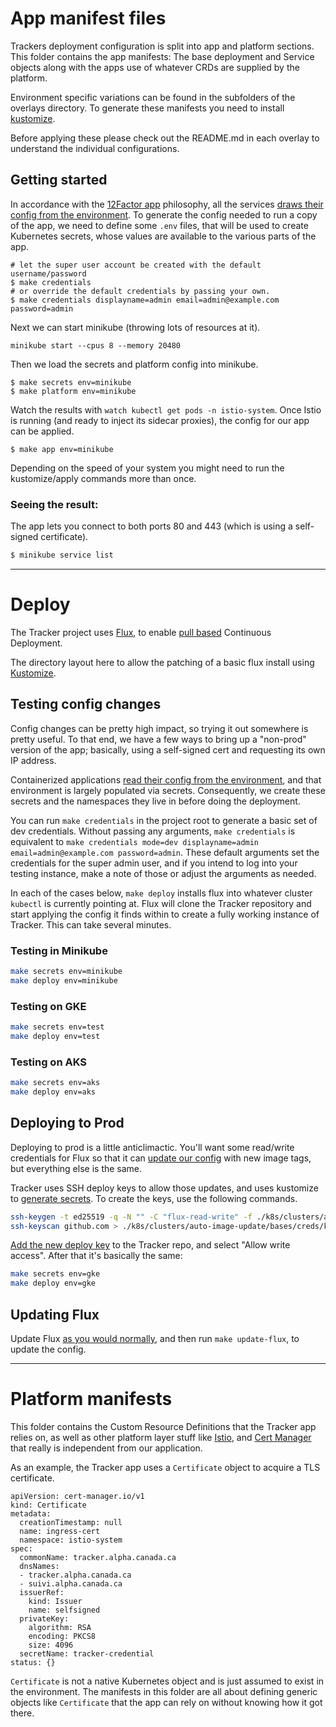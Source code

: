 # App manifest files

Trackers deployment configuration is split into app and platform sections. This folder contains the app manifests: The base deployment and Service objects along with the apps use of whatever CRDs are supplied by the platform.

Environment specific variations can be found in the subfolders of the overlays directory.
To generate these manifests you need to install [kustomize](https://kustomize.io/).

Before applying these please check out the README.md in each overlay to understand the individual configurations.

## Getting started

In accordance with the [12Factor app](https://12factor.net) philosophy, all the services [draws their config from the environment](https://12factor.net/config).
To generate the config needed to run a copy of the app, we need to define some `.env` files, that will be used to create Kubernetes secrets, whose values are available to the various parts of the app.

```
# let the super user account be created with the default username/password
$ make credentials
# or override the default credentials by passing your own.
$ make credentials displayname=admin email=admin@example.com password=admin
```

Next we can start minikube (throwing lots of resources at it).

```
minikube start --cpus 8 --memory 20480
```

Then we load the secrets and platform config into minikube.

```
$ make secrets env=minikube
$ make platform env=minikube
```

Watch the results with `watch kubectl get pods -n istio-system`. Once Istio is running (and ready to inject its sidecar proxies), the config for our app can be applied.

```
$ make app env=minikube
```

Depending on the speed of your system you might need to run the kustomize/apply commands more than once.

### Seeing the result:

The app lets you connect to both ports 80 and 443 (which is using a self-signed certificate).

```bash
$ minikube service list
```

---

# Deploy

The Tracker project uses [Flux](https://fluxcd.io/), to enable [pull based](https://alex.kaskaso.li/post/pull-based-pipelines) Continuous Deployment.

The directory layout here to allow the patching of a basic flux install using [Kustomize](https://kustomize.io/).

## Testing config changes

Config changes can be pretty high impact, so trying it out somewhere is pretty useful. To that end, we have a few ways to bring up a "non-prod" version of the app; basically, using a self-signed cert and requesting its own IP address.

Containerized applications [read their config from the environment](https://12factor.net/config), and that environment is largely populated via secrets. Consequently, we create these secrets and the namespaces they live in before doing the deployment.

You can run `make credentials` in the project root to generate a basic set of dev credentials. Without passing any arguments, `make credentials` is equivalent to `make credentials mode=dev displayname=admin email=admin@example.com password=admin`. These default arguments set the credentials for the super admin user, and if you intend to log into your testing instance, make a note of those or adjust the arguments as needed.

In each of the cases below, `make deploy` installs flux into whatever cluster `kubectl` is currently pointing at. Flux will clone the Tracker repository and start applying the config it finds within to create a fully working instance of Tracker. This can take several minutes.

### Testing in Minikube

```bash
make secrets env=minikube
make deploy env=minikube
```

### Testing on GKE

```bash
make secrets env=test
make deploy env=test
```

### Testing on AKS

```bash
make secrets env=aks
make deploy env=aks
```

## Deploying to Prod

Deploying to prod is a little anticlimactic. You'll want some read/write credentials for Flux so that it can [update our config](https://toolkit.fluxcd.io/components/image/imageupdateautomations/#update-strategy) with new image tags, but everything else is the same.

Tracker uses SSH deploy keys to allow those updates, and uses kustomize to [generate secrets](https://github.com/kubernetes-sigs/kustomize/blob/master/examples/secretGeneratorPlugin.md#secret-values-from-local-files). To create the keys, use the following commands.

```bash
ssh-keygen -t ed25519 -q -N "" -C "flux-read-write" -f ./k8s/clusters/auto-image-update/bases/creds/identity
ssh-keyscan github.com > ./k8s/clusters/auto-image-update/bases/creds/known_hosts
```

[Add the new deploy key](https://github.com/canada-ca/tracker/settings/keys/new) to the Tracker repo, and select "Allow write access".
After that it's basically the same:

```bash
make secrets env=gke
make deploy env=gke
```

## Updating Flux

Update Flux [as you would normally](https://fluxcd.io/docs/installation/), and then run `make update-flux`, to update the config.

---

# Platform manifests

This folder contains the Custom Resource Definitions that the Tracker app relies on, as well as other platform layer stuff like [Istio](https://istio.io/), and [Cert Manager](https://cert-manager.io) that really is independent from our application.

As an example, the Tracker app uses a `Certificate` object to acquire a TLS certificate.

```
apiVersion: cert-manager.io/v1
kind: Certificate
metadata:
  creationTimestamp: null
  name: ingress-cert
  namespace: istio-system
spec:
  commonName: tracker.alpha.canada.ca
  dnsNames:
  - tracker.alpha.canada.ca
  - suivi.alpha.canada.ca
  issuerRef:
    kind: Issuer
    name: selfsigned
  privateKey:
    algorithm: RSA
    encoding: PKCS8
    size: 4096
  secretName: tracker-credential
status: {}
```

`Certificate` is not a native Kubernetes object and is just assumed to exist in the environment. The manifests in this folder are all about defining generic objects like `Certificate` that the app can rely on without knowing how it got there.
